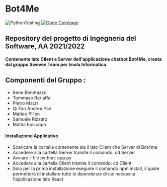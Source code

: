 # Bot4Me
![PythonTesting](https://github.com/SwevenTeam/Bot4Me/actions/workflows/PythonTesting.yml/badge.svg)
[![Code Coverage](https://codecov.io/gh/SwevenTeam/Bot4Me/branch/developTesting/graph/badge.svg?token=DN744BSRFZ)](https://codecov.io/gh/SwevenTeam/Bot4Me)
## Repository del progetto di Ingegneria del Software, AA 2021/2022
#### Contenente lato Client e Server dell'applicazione chatbot **Bot4Me**, creata dal gruppo Sweven Team per **Imola Informatica**.



Componenti del Gruppo : 
---
* Irene Benetazzo
* Tommaso Berlaffa
* Pietro Macri
* Qi Fan Andrea Pan 
* Matteo Pillon 
* Samuele Rizzato 
* Mattia Episcopo 

#### Installazione Applicativo 
* Scaricare la cartella contenente sia il lato Client che Server di Bot4me
* Accedere alla cartella Server tramite il comando: cd Server 
* Avviare il file python: app.py
* Accedere alla cartella Client tramite il comando: cd Client 
* Solo per la prima installazione eseguire il comando npm install, il quale permetterà di installare tutte le dipendenze di cui necessita l'applicazione lato React 
